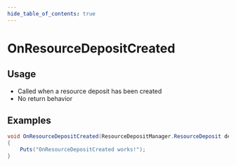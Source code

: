 ```yaml
---
hide_table_of_contents: true
---
```


# OnResourceDepositCreated

## Usage

* Called when a resource deposit has been created
* No return behavior

## Examples

```csharp title=""
void OnResourceDepositCreated(ResourceDepositManager.ResourceDeposit deposit)
{
    Puts("OnResourceDepositCreated works!");
}
```
